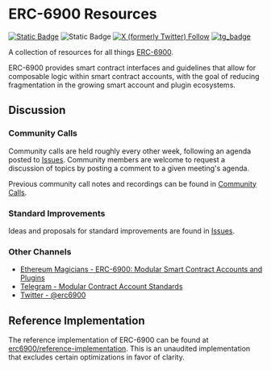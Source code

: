 # ERC-6900 Resources

[![Static Badge](https://img.shields.io/badge/erc-6900-salmon)](https://eips.ethereum.org/EIPS/eip-6900) ![Static Badge](https://img.shields.io/badge/status-draft-yellow) [![X (formerly Twitter) Follow](https://img.shields.io/twitter/follow/erc6900)](https://twitter.com/intent/follow?screen_name=erc6900) [![tg_badge]][tg_link]

[tg_badge]: https://img.shields.io/endpoint?color=neon&logo=telegram&label=chat&url=https://mogyo.ro/quart-apis/tgmembercount?chat_id=modular_account_standards
[tg_link]: https://t.me/modular_account_standards

A collection of resources for all things [ERC-6900](https://eips.ethereum.org/EIPS/eip-6900).

ERC-6900 provides smart contract interfaces and guidelines that allow for composable logic within smart contract accounts, with the goal of reducing fragmentation in the growing smart account and plugin ecosystems.

## Discussion

### Community Calls

Community calls are held roughly every other week, following an agenda posted to [Issues](https://github.com/erc6900/resources/issues?q=is%3Aopen+is%3Aissue+label%3A%22community+call+agenda%22). Community members are welcome to request a discussion of topics by posting a comment to a given meeting's agenda.

Previous community call notes and recordings can be found in [Community Calls](./community-calls/README.md).

### Standard Improvements

Ideas and proposals for standard improvements are found in [Issues](https://github.com/erc6900/resources/issues?q=is%3Aissue+is%3Aopen+label%3A%22Standards+Improvement%22).

### Other Channels

- [Ethereum Magicians - ERC-6900: Modular Smart Contract Accounts and Plugins](https://ethereum-magicians.org/t/erc-6900-modular-smart-contract-accounts-and-plugins/13885)
- [Telegram - Modular Contract Account Standards](https://t.me/+KfB9WuhKDgk5YzIx)
- [Twitter - @erc6900](https://twitter.com/erc6900)

## Reference Implementation

The reference implementation of ERC-6900 can be found at [erc6900/reference-implementation](https://github.com/erc6900/reference-implementation). This is an unaudited implementation that excludes certain optimizations in favor of clarity.

